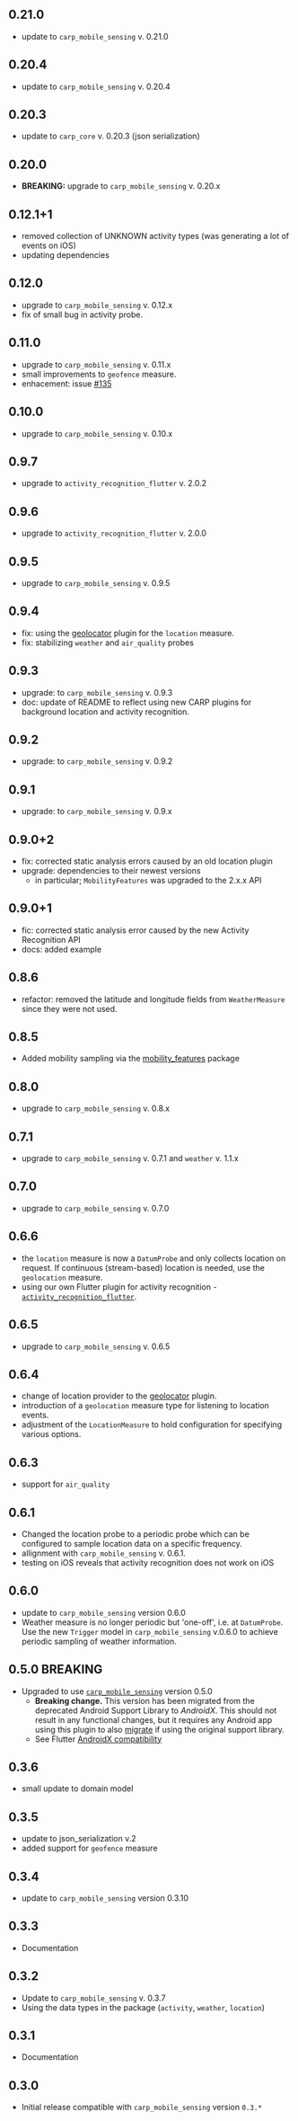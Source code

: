 ## 0.21.0
* update to `carp_mobile_sensing` v. 0.21.0

## 0.20.4
* update to `carp_mobile_sensing` v. 0.20.4

## 0.20.3
* update to `carp_core` v. 0.20.3 (json serialization)

## 0.20.0
* **BREAKING:** upgrade to `carp_mobile_sensing` v. 0.20.x

## 0.12.1+1
* removed collection of UNKNOWN activity types (was generating a lot of events on iOS) 
* updating dependencies

## 0.12.0
* upgrade to `carp_mobile_sensing` v. 0.12.x
* fix of small bug in activity probe.

## 0.11.0
* upgrade to `carp_mobile_sensing` v. 0.11.x
* small improvements to `geofence` measure.
* enhacement: issue [#135](https://github.com/cph-cachet/carp.sensing-flutter/issues/135)

## 0.10.0
* upgrade to `carp_mobile_sensing` v. 0.10.x

## 0.9.7
* upgrade to `activity_recognition_flutter` v. 2.0.2

## 0.9.6
* upgrade to `activity_recognition_flutter` v. 2.0.0

## 0.9.5
* upgrade to `carp_mobile_sensing` v. 0.9.5

## 0.9.4
* fix: using the [geolocator](https://pub.dev/packages/geolocator) plugin for the `location` measure.
* fix: stabilizing `weather` and `air_quality` probes

## 0.9.3
* upgrade: to `carp_mobile_sensing` v. 0.9.3
* doc: update of README to reflect using new CARP plugins for background location and activity recognition.

## 0.9.2
* upgrade: to `carp_mobile_sensing` v. 0.9.2

## 0.9.1
* upgrade: to `carp_mobile_sensing` v. 0.9.x

## 0.9.0+2
* fix: corrected static analysis errors caused by an old location plugin
* upgrade: dependencies to their newest versions
    * in particular; `MobilityFeatures` was upgraded to the 2.x.x API

## 0.9.0+1
* fic: corrected static analysis error caused by the new Activity Recognition API
* docs: added example

## 0.8.6
* refactor: removed the latitude and longitude fields from `WeatherMeasure` since they were not used.

## 0.8.5
* Added mobility sampling via the [mobility_features](https://pub.dev/packages/mobility_features)  package

## 0.8.0
* upgrade to `carp_mobile_sensing` v. 0.8.x

## 0.7.1
* upgrade to `carp_mobile_sensing` v. 0.7.1 and `weather` v. 1.1.x

## 0.7.0
* upgrade to `carp_mobile_sensing` v. 0.7.0

## 0.6.6
* the ``location`` measure is now a ``DatumProbe`` and only collects location on request. 
If continuous (stream-based) location is needed, use the `geolocation` measure.
* using our own Flutter plugin for activity recognition - [`activity_recognition_flutter`](https://pub.dev/packages/activity_recognition_flutter).

## 0.6.5
* upgrade to `carp_mobile_sensing` v. 0.6.5

## 0.6.4
* change of location provider to the [geolocator](https://pub.dev/packages/geolocator) plugin.
* introduction of a `geolocation` measure type for listening to location events.
* adjustment of the `LocationMeasure` to hold configuration for specifying various options.

## 0.6.3
* support for `air_quality` 

## 0.6.1
* Changed the location probe to a periodic probe which can be configured to sample location data on a specific frequency.
* allignment with `carp_mobile_sensing` v. 0.6.1.
* testing on iOS reveals that activity recognition does not work on iOS

## 0.6.0
* update to `carp_mobile_sensing` version 0.6.0
* Weather measure is no longer periodic but 'one-off', i.e. at `DatumProbe`. 
Use the new `Trigger` model in `carp_mobile_sensing` v.0.6.0 to achieve periodic sampling of weather information.


## 0.5.0 BREAKING
* Upgraded to use [`carp_mobile_sensing`](https://pub.dartlang.org/packages/carp_mobile_sensing) version 0.5.0 
   * **Breaking change.** This version has been migrated from the deprecated Android Support Library to *AndroidX*. 
This should not result in any functional changes, but it requires any Android app using this plugin to also 
[migrate](https://developer.android.com/jetpack/androidx/migrate) if using the original support library. 
   * See Flutter [AndroidX compatibility](https://flutter.dev/docs/development/packages-and-plugins/androidx-compatibility)

## 0.3.6
* small update to domain model

## 0.3.5
* update to json_serialization v.2
* added support for `geofence` measure

## 0.3.4
* update to `carp_mobile_sensing` version 0.3.10

## 0.3.3
* Documentation

## 0.3.2
* Update to `carp_mobile_sensing` v. 0.3.7
* Using the data types in the package (`activity`, `weather`, `location`)

## 0.3.1
* Documentation

## 0.3.0
* Initial release compatible with `carp_mobile_sensing` version `0.3.*`
